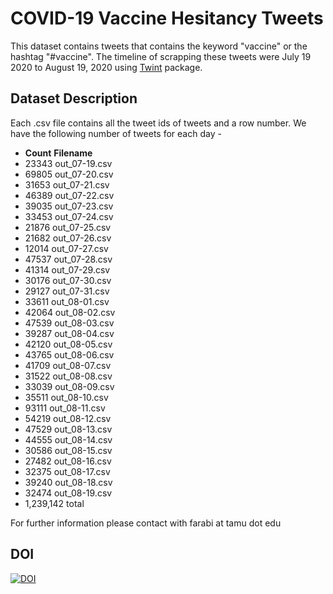 # COVID-19 Vaccine Hesitancy Tweets

This dataset contains tweets that contains the keyword "vaccine" or the hashtag "#vaccine". The timeline of scrapping these tweets were July 19 2020 to August 19, 2020 using [Twint](https://pypi.org/project/twint/) package. 

## Dataset Description
Each .csv file contains all the tweet ids of tweets and a row number.
We have the following number of tweets for each day - 
- **Count** **Filename**
- 23343 out_07-19.csv
- 69805 out_07-20.csv
- 31653 out_07-21.csv
- 46389 out_07-22.csv
- 39035 out_07-23.csv
- 33453 out_07-24.csv
- 21876 out_07-25.csv
- 21682 out_07-26.csv
- 12014 out_07-27.csv
- 47537 out_07-28.csv
- 41314 out_07-29.csv
- 30176 out_07-30.csv
- 29127 out_07-31.csv
- 33611 out_08-01.csv
- 42064 out_08-02.csv
- 47539 out_08-03.csv
- 39287 out_08-04.csv
- 42120 out_08-05.csv
- 43765 out_08-06.csv
- 41709 out_08-07.csv
- 31522 out_08-08.csv
- 33039 out_08-09.csv
- 35511 out_08-10.csv
- 93111 out_08-11.csv
- 54219 out_08-12.csv
- 47529 out_08-13.csv
- 44555 out_08-14.csv
- 30586 out_08-15.csv
- 27482 out_08-16.csv
- 32375 out_08-17.csv
- 39240 out_08-18.csv
- 32474 out_08-19.csv
- 1,239,142 total


For further information please contact with farabi at tamu dot edu 

## DOI
[![DOI](https://zenodo.org/badge/345474256.svg)](https://zenodo.org/badge/latestdoi/345474256)

